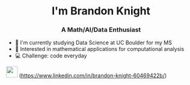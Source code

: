 <h1 align="center">I'm Brandon Knight</h1>
<h3 align="center">A Math/AI/Data Enthusiast</h3>

- 📕 I'm currently studying Data Science at UC Boulder for my MS
- 🧮 Interested in mathematical applications for computational analysis
- 💻 Challenge: code everyday


<botton><img src="https://github.com/BKnightHD/hello-world/blob/main/image/link.png" width="30" height ="30"> (https://www.linkedin.com/in/brandon-knight-60469422b/)</botton>
